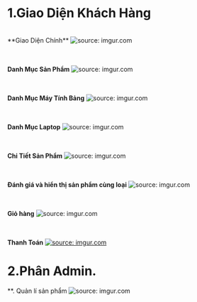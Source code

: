 
# 1.Giao Diện Khách Hàng
<br/>
**Giao Diện Chính**
<img src="https://i.imgur.com/9NRLRBC.png" title="source: imgur.com"/>


<br/><br/>
**Danh Mục Sản Phẩm**
<img src="https://i.imgur.com/UhYbgmQ.png" title="source: imgur.com" />

<br/><br/>
**Danh Mục Máy Tính Bảng**
<img src="https://i.imgur.com/kgNTJUD.png" title="source: imgur.com" />

<br/><br/>
**Danh Mục Laptop**
<img src="https://i.imgur.com/oMPfHYo.png" title="source: imgur.com" />

<br/><br/>
**Chi Tiết Sản Phẩm**
<img src="https://i.imgur.com/teCnT4q.png" title="source: imgur.com" />

<br/><br/>
**Đánh giá và hiển thị sản phẩm cùng loại**
<img src="https://i.imgur.com/9NRLRBC.png?1" title="source: imgur.com" />

<br/><br/>
**Giỏ hàng**
<img src="https://i.imgur.com/bYygvXm.png" title="source: imgur.com" />



<br/><br/>
**Thanh Toán**
<a href="https://imgur.com/Wz733C3"><img src="https://i.imgur.com/Wz733C3.png" title="source: imgur.com" /></a>

# 2.Phân Admin.
**. Quản lí sản phẩm
<img src="https://i.imgur.com/pq5jIX6.png" title="source: imgur.com" />
